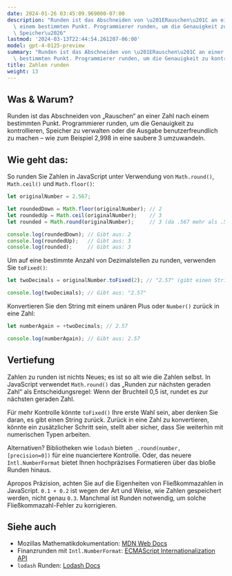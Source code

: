 ```yaml
---
date: 2024-01-26 03:45:09.969000-07:00
description: "Runden ist das Abschneiden von \u201ERauschen\u201C an einer Zahl nach\
  \ einem bestimmten Punkt. Programmierer runden, um die Genauigkeit zu kontrollieren,\
  \ Speicher\u2026"
lastmod: '2024-03-13T22:44:54.261207-06:00'
model: gpt-4-0125-preview
summary: "Runden ist das Abschneiden von \u201ERauschen\u201C an einer Zahl nach einem\
  \ bestimmten Punkt. Programmierer runden, um die Genauigkeit zu kontrollieren, Speicher\u2026"
title: Zahlen runden
weight: 13
---
```


## Was & Warum?
Runden ist das Abschneiden von „Rauschen“ an einer Zahl nach einem bestimmten Punkt. Programmierer runden, um die Genauigkeit zu kontrollieren, Speicher zu verwalten oder die Ausgabe benutzerfreundlich zu machen – wie zum Beispiel 2,998 in eine saubere 3 umzuwandeln.

## Wie geht das:
So runden Sie Zahlen in JavaScript unter Verwendung von `Math.round()`, `Math.ceil()` und `Math.floor()`: 

```javascript
let originalNumber = 2.567;

let roundedDown = Math.floor(originalNumber); // 2
let roundedUp = Math.ceil(originalNumber);    // 3
let rounded = Math.round(originalNumber);     // 3 (da .567 mehr als .5 ist)

console.log(roundedDown); // Gibt aus: 2
console.log(roundedUp);   // Gibt aus: 3
console.log(rounded);     // Gibt aus: 3
```

Um auf eine bestimmte Anzahl von Dezimalstellen zu runden, verwenden Sie `toFixed()`:

```javascript
let twoDecimals = originalNumber.toFixed(2); // "2.57" (gibt einen String zurück)

console.log(twoDecimals); // Gibt aus: "2.57"
```

Konvertieren Sie den String mit einem unären Plus oder `Number()` zurück in eine Zahl:

```javascript
let numberAgain = +twoDecimals; // 2.57

console.log(numberAgain); // Gibt aus: 2.57
```

## Vertiefung
Zahlen zu runden ist nichts Neues; es ist so alt wie die Zahlen selbst. In JavaScript verwendet `Math.round()` das „Runden zur nächsten geraden Zahl“ als Entscheidungsregel: Wenn der Bruchteil 0,5 ist, rundet es zur nächsten geraden Zahl.

Für mehr Kontrolle könnte `toFixed()` Ihre erste Wahl sein, aber denken Sie daran, es gibt einen String zurück. Zurück in eine Zahl zu konvertieren, könnte ein zusätzlicher Schritt sein, stellt aber sicher, dass Sie weiterhin mit numerischen Typen arbeiten.

Alternativen? Bibliotheken wie `lodash` bieten `_.round(number, [precision=0])` für eine nuanciertere Kontrolle. Oder, das neuere `Intl.NumberFormat` bietet Ihnen hochpräzises Formatieren über das bloße Runden hinaus.

Apropos Präzision, achten Sie auf die Eigenheiten von Fließkommazahlen in JavaScript. `0.1 + 0.2` ist wegen der Art und Weise, wie Zahlen gespeichert werden, nicht genau `0.3`. Manchmal ist Runden notwendig, um solche Fließkommazahl-Fehler zu korrigieren.

## Siehe auch
- Mozillas Mathematikdokumentation: [MDN Web Docs](https://developer.mozilla.org/de/docs/Web/JavaScript/Reference/Global_Objects/Math)
- Finanzrunden mit `Intl.NumberFormat`: [ECMAScript Internationalization API](https://tc39.es/ecma402/#numberformat-objects)
- `lodash` Runden: [Lodash Docs](https://lodash.com/docs/4.17.15#round)
